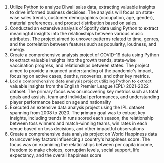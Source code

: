 1. Utilize Python to analyze Diwali sales data, extracting valuable insights to drive informed business decisions. The analysis will focus on state-wise sales trends, customer demographics (occupation, age, gender), material preferences, and product distribution based on sales.
2. Conducted an extensive analysis of Spotify data using Python to extract meaningful insights into the relationships between various music attributes. The project aimed to uncover patterns related to time, genres, and the correlation between features such as popularity, loudness, and energy.
3. Create a comprehensive analysis project of COVID-19 data using Python to extract valuable insights into the growth trends, state-wise vaccination progress, and relationships between states. The project aimed to provide a nuanced understanding of the pandemic's impact, focusing on active cases, deaths, recoveries, and other key metrics.
4. Led a comprehensive data analysis project utilizing Python to extract valuable insights from the English Premier League (EPL) 2021-2022 dataset. The primary focus was on uncovering key metrics such as total goals and assists, team and individual performances, and understanding player performance based on age and nationality
5. Executed an extensive data analysis project using the IPL dataset spanning from 2008 to 2020. The primary goal was to extract key insights, including trends in runs scored each season, the relationship between toss winners and match-winning teams, win rates in each venue based on toss decisions, and other impactful observations
6.  Create a comprehensive data analysis project on World Happiness data to uncover key factors influencing a country's happiness score. The focus was on examining the relationships between per capita income, freedom to make choices, corruption levels, social support, life expectancy, and the overall happiness score
